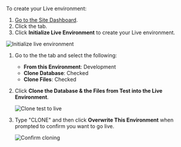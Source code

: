To create your Live environment:

1. [Go to the Site Dashboard](/guides/account-mgmt/workspace-sites-teams/sites#site-dashboard).
1. Click the <Icon icon="grid" text="Live"/> tab.
1. Click **Initialize Live Environment** to create your Live environment.

![Initialize live environment](../../images/launch-initialize-live.png)

1. Go to the the <Icon icon="chartNetwork" text="Database / Files"/> tab and select the following:

   - **From this Environment**: Development
   - **Clone Database**: Checked
   - **Clone Files**: Checked

1. Click **Clone the Database & the Files from Test into the Live Environment**.

   ![Clone test to live](../../images/launch-clone-test-to-live.png)

1. Type "CLONE" and then click **Overwrite This Environment** when prompted to confirm you want to go live.

   ![Confirm cloning](../../images/launch-clone-test-live-confirm.png)
